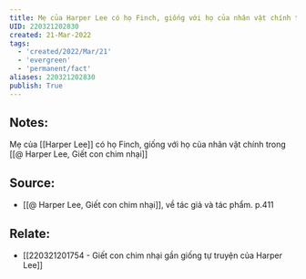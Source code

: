 ```yaml
---
title: Mẹ của Harper Lee có họ Finch, giống với họ của nhân vật chính trong Giết con chim nhại
UID: 220321202830
created: 21-Mar-2022
tags:
  - 'created/2022/Mar/21'
  - 'evergreen'
  - 'permanent/fact'
aliases: 220321202830
publish: True
---
```

## Notes:
Mẹ của [[Harper Lee]] có họ Finch, giống với họ của nhân vật chính trong [[@ Harper Lee, Giết con chim nhại]]

## Source:
- [[@ Harper Lee, Giết con chim nhại]], về tác giả và tác phẩm. p.411

## Relate:
- [[220321201754 - Giết con chim nhại gần giống tự truyện của Harper Lee]]